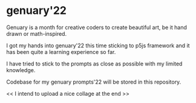# genuary'22

Genuary is a month for creative coders to create beautiful art, be it hand drawn or math-inspired. 

I got my hands into genuary'22 this time sticking to p5js framework and it has been quite a learning experience so far.

I have tried to stick to the prompts as close as possible with my limited knowledge.

Codebase for my genuary prompts'22 will be stored in this repository.

<< I intend to upload a nice collage at the end >>